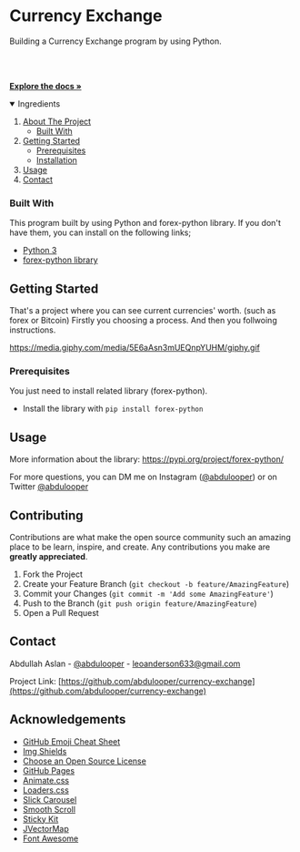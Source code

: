 # Currency Exchange
Building a Currency Exchange program by using Python.

<!-- PROJECT LOGO -->
<br />
<p align="left">

  <p align="left">
    <br />
    <a href="https://forex-python.readthedocs.io/en/latest/installation.html"><strong>Explore the docs »</strong></a>
  </p>
</p>



<!-- TABLE OF CONTENTS -->
<details open="open">
  <summary>Ingredients</summary>
  <ol>
    <li>
      <a href="#about-the-project">About The Project</a>
      <ul>
        <li><a href="#built-with">Built With</a></li>
      </ul>
    </li>
    <li>
      <a href="#getting-started">Getting Started</a>
      <ul>
        <li><a href="#prerequisites">Prerequisites</a></li>
        <li><a href="#installation">Installation</a></li>
      </ul>
    </li>
    <li><a href="#usage">Usage</a></li>
    <li><a href="#contact">Contact</a></li>
  </ol>
</details>

### Built With

This program built by using Python and forex-python library. If you don't have them, you can install on the following links;
* [Python 3](https://www.python.org/ftp/python/3.9.6/Python-3.9.6.tar.xz)
* [forex-python library](https://forex-python.readthedocs.io/en/latest/installation.html)



<!-- GETTING STARTED -->
## Getting Started

That's a project where you can see current currencies' worth. (such as forex or Bitcoin)
Firstly you choosing a process. And then you follwoing instructions.

https://media.giphy.com/media/5E6aAsn3mUEQnpYUHM/giphy.gif


### Prerequisites

You just need to install related library (forex-python).
* Install the library with 
```pip install forex-python```


<!-- USAGE EXAMPLES -->
## Usage

More information about the library: https://pypi.org/project/forex-python/

For more questions, you can DM me on Instagram ([@abdulooper](https://www.instagram.com/abdulooper)) or on Twitter [@abdulooper](https://twitter.com/abdulooper)




<!-- CONTRIBUTING -->
## Contributing

Contributions are what make the open source community such an amazing place to be learn, inspire, and create. Any contributions you make are **greatly appreciated**.

1. Fork the Project
2. Create your Feature Branch (`git checkout -b feature/AmazingFeature`)
3. Commit your Changes (`git commit -m 'Add some AmazingFeature'`)
4. Push to the Branch (`git push origin feature/AmazingFeature`)
5. Open a Pull Request



<!-- CONTACT -->
## Contact

Abdullah Aslan - [@abdulooper](https://twitter.com/abdulooper) - leoanderson633@gmail.com

Project Link: [https://github.com/abdulooper/currency-exchange](https://github.com/abdulooper/currency-exchange)



<!-- ACKNOWLEDGEMENTS -->
## Acknowledgements
* [GitHub Emoji Cheat Sheet](https://www.webpagefx.com/tools/emoji-cheat-sheet)
* [Img Shields](https://shields.io)
* [Choose an Open Source License](https://choosealicense.com)
* [GitHub Pages](https://pages.github.com)
* [Animate.css](https://daneden.github.io/animate.css)
* [Loaders.css](https://connoratherton.com/loaders)
* [Slick Carousel](https://kenwheeler.github.io/slick)
* [Smooth Scroll](https://github.com/cferdinandi/smooth-scroll)
* [Sticky Kit](http://leafo.net/sticky-kit)
* [JVectorMap](http://jvectormap.com)
* [Font Awesome](https://fontawesome.com)





<!-- MARKDOWN LINKS & IMAGES -->
[contributors-shield]: https://img.shields.io/github/contributors/othneildrew/Best-README-Template.svg?style=for-the-badge
[contributors-url]: https://github.com/othneildrew/Best-README-Template/graphs/contributors
[forks-shield]: https://img.shields.io/github/forks/othneildrew/Best-README-Template.svg?style=for-the-badge
[forks-url]: https://github.com/othneildrew/Best-README-Template/network/members
[stars-shield]: https://img.shields.io/github/stars/othneildrew/Best-README-Template.svg?style=for-the-badge
[stars-url]: https://github.com/othneildrew/Best-README-Template/stargazers
[issues-shield]: https://img.shields.io/github/issues/othneildrew/Best-README-Template.svg?style=for-the-badge
[issues-url]: https://github.com/othneildrew/Best-README-Template/issues
